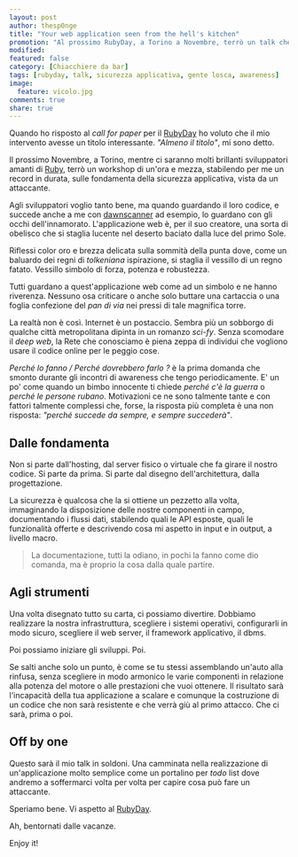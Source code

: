 ```yaml
---
layout: post
author: thesp0nge
title: "Your web application seen from the hell's kitchen"
promotion: "Al prossimo RubyDay, a Torino a Novembre, terrò un talk che mostra le fasi di progettazione e costruzione di una web app dagli occhi dell'attaccante."
modified: 
featured: false
category: [Chiacchiere da bar]
tags: [rubyday, talk, sicurezza applicativa, gente losca, awareness]
image:
  feature: vicolo.jpg
comments: true
share: true
---
```


Quando ho risposto al _call for paper_ per il [RubyDay](http://www.rubyday.it)
ho voluto che il mio intervento avesse un titolo interessante. _"Almeno il
titolo"_, mi sono detto.

Il prossimo Novembre, a Torino, mentre ci saranno molti brillanti sviluppatori
amanti di [Ruby](http://ruby-lang.org/en), terrò un workshop di un'ora e mezza,
stabilendo per me un record in durata, sulle fondamenta della sicurezza
applicativa, vista da un attaccante.

Agli sviluppatori voglio tanto bene, ma quando guardando il loro codice, e
succede anche a me con [dawnscanner](https://github.com/thesp0nge/dawnscanner)
ad esempio, lo guardano con gli occhi dell'innamorato. L'applicazione web è,
per il suo creatore, una sorta di obelisco che si staglia lucente nel deserto
baciato dalla luce del primo Sole.

Riflessi color oro e brezza delicata sulla sommità della punta dove, come un
baluardo dei regni di _tolkeniana_ ispirazione, si staglia il vessillo di un
regno fatato. Vessillo simbolo di forza, potenza e robustezza.

Tutti guardano a quest'applicazione web come ad un simbolo e ne hanno
riverenza. Nessuno osa criticare o anche solo buttare una cartaccia o una
foglia confezione del _pan di via_ nei pressi di tale magnifica torre.

La realtà non è così. Internet è un postaccio. Sembra più un sobborgo di
qualche città metropolitana dipinta in un romanzo _sci-fy_. Senza scomodare il
_deep web_, la Rete che conosciamo è piena zeppa di individui che vogliono
usare il codice online per le peggio cose.

_Perché lo fanno / Perché dovrebbero farlo ?_ è la prima domanda che smonto
durante gli incontri di awareness che tengo periodicamente. E' un po' come
quando un bimbo innocente ti chiede _perché c'è la guerra_ o _perché le persone
rubano_. Motivazioni ce ne sono talmente tante e con fattori talmente complessi
che, forse, la risposta più completa è una non risposta: _"perché succede da
sempre, e sempre succederà"_.

## Dalle fondamenta

Non si parte dall'hosting, dal server fisico o virtuale che fa girare il nostro
codice. Si parte da prima. Si parte dal disegno dell'architettura, dalla
progettazione.

La sicurezza è qualcosa che la si ottiene un pezzetto alla volta, immaginando
la disposizione delle nostre componenti in campo, documentando i flussi dati,
stabilendo quali le API esposte, quali le funzionalità offerte e descrivendo
cosa mi aspetto in input e in output, a livello macro.

> La documentazione, tutti la odiano, in pochi la fanno come dio comanda, ma è
> proprio la cosa dalla quale partire.

## Agli strumenti

Una volta disegnato tutto su carta, ci possiamo divertire. Dobbiamo realizzare
la nostra infrastruttura, scegliere i sistemi operativi, configurarli in modo
sicuro, scegliere il web server, il framework applicativo, il dbms.

Poi possiamo iniziare gli sviluppi. Poi.

Se salti anche solo un punto, è come se tu stessi assemblando un'auto alla
rinfusa, senza scegliere in modo armonico le varie componenti in relazione alla
potenza del motore o alle prestazioni che vuoi ottenere. Il risultato sarà
l'incapacità della tua applicazione a scalare e comunque la costruzione di un
codice che non sarà resistente e che verrà giù al primo attacco. Che ci sarà,
prima o poi.

## Off by one

Questo sarà il mio talk in soldoni. Una camminata nella realizzazione di
un'applicazione molto semplice come un portalino per _todo_ list dove andremo a
soffermarci volta per volta per capire cosa può fare un attaccante.

Speriamo bene. Vi aspetto al [RubyDay](http://www.rubyday.it).

Ah, bentornati dalle vacanze.

Enjoy it!

